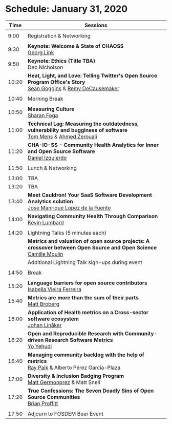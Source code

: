 # Schedule: January 31, 2020

|Time|Sessions
---|---
| |
| 9:00|Registration & Networking
| |
| 9:30|**Keynote: Welcome & State of CHAOSS**<br>[Georg Link](#user-content-georg-link)
| 9:50|**Keynote: Ethics (Title TBA)**<br>Deb Nicholson
|10:20|**Heat, Light, and Love: Telling Twitter's Open Source Program Office's Story**<br/>[Sean Goggins](#user-content-sean-goggins) & [Remy DeCausemaker](#user-content-remy-decausemaker)
| |
|10:40|Morning Break
| |
|10:50|**Measuring Culture**<br/>[Sharan Foga](#user-content-sharan-foga)
|11:00|**Technical Lag: Measuring the outdatedness, vulnerability and bugginess of software**<br/>[Tom Mens](#user-content-tom-mens) & [Ahmed Zerouali](#user-content-ahmed-zerouali)
11:20|**CHA-IO-SS - Community Health Analytics for Inner and Open Source Software**<br/>[Daniel Izquierdo](#user-content-daniel-izquierdo)
| |
|11:50|Lunch & Networking
| |
|13:00|TBA
|13:20|TBA
|13:40|**Meet Cauldron! Your SaaS Software Development Analytics solution**<br/>[Jose Manrique Lopez de la Fuente](#user-content-jose-manrique-lopez-de-la-fuente)
|14:00|**Navigating Community Health Through Comparison**<br/>[Kevin Lumbard](#user-content-kevin-lumbard)
| |
|14:20|Lightning Talks (5 minutes each)
| |**Metrics and valuation of open source projects: A crossover between Open Source and Open Science**<br/>[Camille Moulin](#user-content-camille-moulin)
| |Additional Lightning Talk sign-ups during event 
| |
|14:50|Break
| |
|15:20|**Language barriers for open source contributors**<br/>[Isabella Vieira Ferreira](#user-content-isabella-vieira-ferreira)
|15:40|**Metrics are more than the sum of their parts**<br/>[Matt Broberg](#user-content-matt-broberg)
|16:00|**Application of Health metrics on a Cross-sector software ecosystem**<br/>[Johan Linåker](#user-content-johan-linåker)
|16:20|**Open and Reproducible Research with Community-driven Research Software Metrics**<br/>[Yo Yehudi](#user-content-yo-yehudi)
|16:40|**Managing community backlog with the help of metrics**<br/>[Ray Paik](#user-content-ray-paik) & Alberto Pérez García-Plaza
|17:00|**Diversity & Inclusion Badging Program**<br/>[Matt Germonprez](#user-content-matt-germonprez) & Matt Snell
|17:20|**True Confessions: The Seven Deadly Sins of Open Source Communities**<br/>[Brian Proffitt](#user-content-brian-proffitt)
| |
|17:50|Adjourn to FOSDEM Beer Event


</table>
</div>